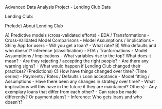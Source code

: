 Advanced Data Analysis Project - Lending Club Data


Lending Club:

Prelude) About Lending Club

A) Predictive models (cross-validated efforts)
	- EDA / Transformations
	- Cross-Validated Model Comparisons
	- Model Assumptions / Implications
	- Shiny App for users
		- Will you get a loan?
		- What rate?
B) Who defaults and who doesn't? Inference (classification)
	- EDA / Tranformations
	- Model Assumptions / Implications
	- What variables rise to the top? What does it mean?
		- Are they rejecting / accepting the right people?
			- Are there any warning signs?
	 	- What would happen if Lending Club changed their practices? (Predictions)
C) How have things changed over time? (Time series)
	- Payments / Rates / Defaults / Loan acceptance
	- Model fitting / Assumptions
	- Have there been any changes in strategy over time?
	- What implications will this have in the future if they are maintained?
Others)
	- Any exemplary loans that differ from each other?
	- Can rates be made differently? Or payment plans?
	- Inference: Who gets loans and who doesn't?